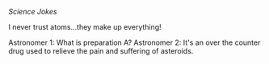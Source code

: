 *Science Jokes*


I never trust atoms...they make up everything!


Astronomer 1: What is preparation A?
Astronomer 2: It's an over the counter drug used to relieve the pain and suffering of asteroids.


